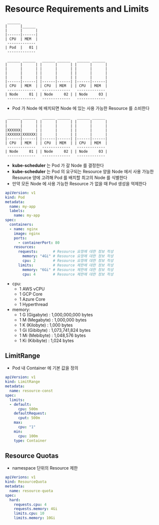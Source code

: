 # Resource Requirements and Limits

```
 ______
|      |______ 
|      |      |
|------|------|
| CPU  | MEM  |
 ------------- 
| Pod  |   01 |
 ------------- 

 ______ ______   ______ ______   ______ ______
|      |      | |      |      | |      |      | 
|      |      | |      |      | |      |      | 
|      |      | |      |      | |      |      | 
|      |      | |      |      | |      |      | 
|------|------| |------|------| |------|------| 
| CPU  | MEM  | | CPU  | MEM  | | CPU  | MEM  | 
 -------------   -------------   -------------  
| Node     01 | | Node     02 | | Node     03 | 
 -------------   -------------   -------------  
```

* Pod 가 Node 에 배치되면 Node 에 있는 사용 가능한 Resource 를 소비한다

```
 ______ ______   ______ ______   ______ ______
|      |      | |      |      | |      |      | 
|      |      | |      |      | |      |      | 
|XXXXXX|      | |      |      | |      |      | 
|XXXXXX|XXXXXX| |      |      | |      |      | 
|------|------| |------|------| |------|------| 
| CPU  | MEM  | | CPU  | MEM  | | CPU  | MEM  | 
 -------------   -------------   -------------  
| Node     01 | | Node     02 | | Node     03 | 
 -------------   -------------   -------------  
```

* **kube-scheduler** 는 Pod 가 갈 Node 를 결정한다
* **kube-scheduler** 는 Pod 의 요구되는 Resource 양을 Node 에서 사용 가능한 Resource 양에 고려해 Pod 를 배치할 최고의 Node 를 식별한다
* 만약 모든 Node 에 사용 가능한 Resource 가 없을 때 Pod 생성을 억제한다

```yml
apiVersion: v1
kind: Pod
metadata:
  name: my-app
  labels: 
    name: my-app
spec:
  containers:
  - name: nginx
    image: nginx
    ports:
      - containerPort: 80
    resources:
      requests:       # Resource 요청에 대한 정보 작성
        memory: "4Gi" # Resource 요청에 대한 정보 작성
        cpu: 2        # Resource 요청에 대한 정보 작성
      limits:         # Resource 제한에 대한 정보 작성
        memory: "6Gi" # Resource 제한에 대한 정보 작성
        cpu: 4        # Resource 제한에 대한 정보 작성
```

* cpu: 
    * 1 AWS vCPU
    * 1 GCP Core
    * 1 Azure Core
    * 1 Hyperthread
* memory:
    * 1 G  (Gigabyte) : 1,000,000,000 bytes
    * 1 M  (Megabyte) : 1,000,000 bytes
    * 1 K  (Kilobyte) : 1,000 bytes
    * 1 Gi (Gibibyte) : 1,073,741,824 bytes
    * 1 Mi (Mebibyte) : 1,048,576 bytes
    * 1 Ki (Kibibyte) : 1,024 bytes

## LimitRange

* Pod 내 Container 에 기본 값을 정의

```yml
apiVersion: v1
kind: LimitRange
metadata:
  name: resource-const
spec:
  limits:
  - default:
      cpu: 500m
    defaultRequest:
      cput: 500m
    max:
      cpu: "1"
    min:
      cpu: 100m
    type: Container
```

## Resource Quotas

* namespace 단위의 Resource 제한

```yml
apiVerions: v1
kind: ResourceQuota
metadata:
  name: resource-quota
spec:
  hard:
    requests.cpu: 4
    requests.memory: 4Gi
    limits.cpu: 10
    limits.memory: 10Gi
```